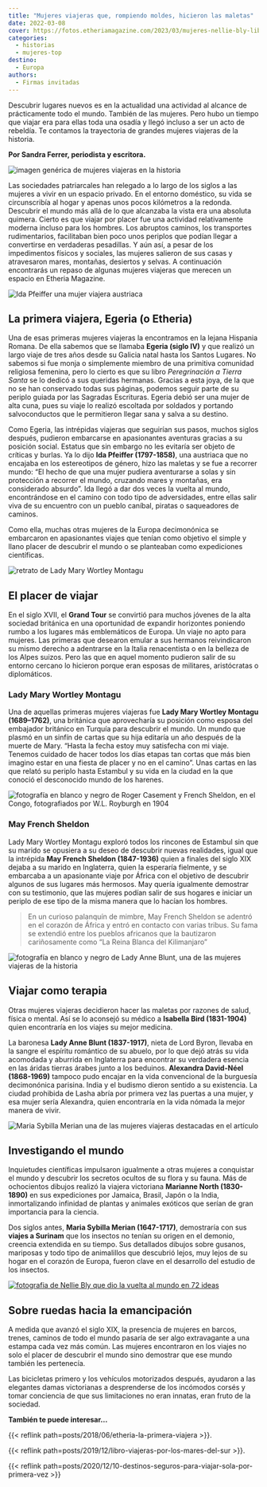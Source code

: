 ```yaml
---
title: "Mujeres viajeras que, rompiendo moldes, hicieron las maletas"
date: 2022-03-08
cover: https://fotos.etheriamagazine.com/2023/03/mujeres-nellie-bly-libro-viajeras.jpg
categories: 
  - historias
  - mujeres-top
destino: 
  - Europa
authors: 
  - Firmas invitadas
---
```


Descubrir lugares nuevos es en la actualidad una actividad al alcance de prácticamente 
todo el mundo. También de las mujeres. Pero hubo un tiempo que viajar era para ellas 
toda una osadía y llegó incluso a ser un acto de rebeldía. Te contamos la trayectoria de 
grandes mujeres viajeras de la historia. 

**Por Sandra Ferrer, periodista y escritora.** 

![imagen genérica de mujeres viajeras en la historia](https://fotos.etheriamagazine.com/2022/03/mujeres-viajeras-historia.jpg "Los viajes eran un auténtico desafío para la mujer de los siglos pasados.")

Las sociedades patriarcales han relegado a lo largo de los siglos a las mujeres a vivir 
en un espacio privado. En el entorno doméstico, su vida se circunscribía al hogar y 
apenas unos pocos kilómetros a la redonda. Descubrir el mundo más allá de lo que 
alcanzaba la vista era una absoluta quimera. Cierto es que viajar por placer fue una 
actividad relativamente moderna incluso para los hombres. Los abruptos caminos, los 
transportes rudimentarios, facilitaban bien poco unos periplos que podían llegar a 
convertirse en verdaderas pesadillas. Y aún así, a pesar de los impedimentos físicos y 
sociales, las mujeres salieron de sus casas y atravesaron mares, montañas, desiertos y 
selvas. A continuación encontrarás un repaso de algunas mujeres viajeras que merecen un 
espacio en Etheria Magazine. 

![Ida Pfeiffer una mujer viajera austriaca](https://fotos.etheriamagazine.com/2022/03/mujeres-viajeras-ida-pfeiffer.jpg "Ida Pfeiffer (1797-1858).")

## La primera viajera, Egeria (o Etheria)

Una de esas primeras mujeres viajeras la encontramos en la lejana Hispania Romana. De 
ella sabemos que se llamaba **Egeria (siglo IV)** y que realizó un largo viaje de tres 
años desde su Galicia natal hasta los Santos Lugares. No sabemos si fue monja o 
simplemente miembro de una primitiva comunidad religiosa femenina, pero lo cierto es que 
su libro _Peregrinación a Tierra Santa_ se lo dedicó a sus queridas hermanas. Gracias a 
esta joya, de la que no se han conservado todas sus páginas, podemos seguir parte de su 
periplo guiada por las Sagradas Escrituras. Egeria debió ser una mujer de alta cuna, 
pues su viaje lo realizó escoltada por soldados y portando salvoconductos que le 
permitieron llegar sana y salva a su destino. 

Como Egeria, las intrépidas viajeras que seguirían sus pasos, muchos siglos después, 
pudieron embarcarse en apasionantes aventuras gracias a su posición social. Estatus que 
sin embargo no les evitaría ser objeto de críticas y burlas. Ya lo dijo **Ida Pfeiffer 
(1797-1858)**, una austriaca que no encajaba en los estereotipos de género, hizo las 
maletas y se fue a recorrer mundo: “El hecho de que una mujer pudiera aventurarse a 
solas y sin protección a recorrer el mundo, cruzando mares y montañas, era considerado 
absurdo”. Ida llegó a dar dos veces la vuelta al mundo, encontrándose en el camino con 
todo tipo de adversidades, entre ellas salir viva de su encuentro con un pueblo caníbal, 
piratas o saqueadores de caminos. 

Como ella, muchas otras mujeres de la Europa decimonónica se embarcaron en apasionantes 
viajes que tenían como objetivo el simple y llano placer de descubrir el mundo o se 
planteaban como expediciones científicas. 

![retrato de Lady Mary Wortley Montagu](https://fotos.etheriamagazine.com/2022/03/mujeres-viajeras-Mary-Wortley-Montagu.jpg "Lady Mary Wortley Montagu (1689–1762).")

## El placer de viajar

En el siglo XVII, el **Grand Tour** se convirtió para muchos jóvenes de la alta sociedad 
británica en una oportunidad de expandir horizontes poniendo rumbo a los lugares más 
emblemáticos de Europa. Un viaje no apto para mujeres. Las primeras que desearon emular 
a sus hermanos reivindicaron su mismo derecho a adentrarse en la Italia renacentista o 
en la belleza de los Alpes suizos. Pero las que en aquel momento pudieron salir de su 
entorno cercano lo hicieron porque eran esposas de militares, aristócratas o 
diplomáticos. 

### Lady Mary Wortley Montagu

Una de aquellas primeras mujeres viajeras fue **Lady Mary Wortley Montagu (1689–1762)**, 
una británica que aprovecharía su posición como esposa del embajador británico en 
Turquía para descubrir el mundo. Un mundo que plasmó en un sinfín de cartas que su hija 
editaría un año después de la muerte de Mary. “Hasta la fecha estoy muy satisfecha con 
mi viaje. Tenemos cuidado de hacer todos los días etapas tan cortas que más bien imagino 
estar en una fiesta de placer y no en el camino”. Unas cartas en las que relató su 
periplo hasta Estambul y su vida en la ciudad en la que conoció el desconocido mundo de 
los harenes. 

![fotografía en blanco y negro de Roger Casement y French Sheldon, en el Congo, fotografiados por  W.L. Royburgh en 1904](https://fotos.etheriamagazine.com/2022/03/Roger-Casement-French-Sheldon.jpg "Roger Casement y May French Sheldon, en el Congo, fotografiados por W.L. Royburgh (1904).")

### May French Sheldon

Lady Mary Wortley Montagu exploró todos los rincones de Estambul sin que su marido se 
opusiera a su deseo de descubrir nuevas realidades, igual que la intrépida **May French 
Sheldon (1847-1936)** quien a finales del siglo XIX dejaba a su marido en Inglaterra, 
quien la esperaría fielmente, y se embarcaba a un apasionante viaje por África con el 
objetivo de descubrir algunos de sus lugares más hermosos. May quería igualmente 
demostrar con su testimonio, que las mujeres podían salir de sus hogares e iniciar un 
periplo de ese tipo de la misma manera que lo hacían los hombres. 

> En un curioso palanquín de mimbre, May French Sheldon se adentró en el corazón de África 
> y entró en contacto con varias tribus. Su fama se extendió entre los pueblos africanos 
> que la bautizaron cariñosamente como “La Reina Blanca del Kilimanjaro” 

![fotografía en blanco y negro de Lady Anne Blunt, una de las mujeres viajeras de la historia](https://fotos.etheriamagazine.com/2022/03/mujeres-viajeras-Lady-Anne.jpg "Lady Anne Blunt (1837-1917), nieta de Lord Byron.")

## Viajar como terapia

Otras mujeres viajeras decidieron hacer las maletas por razones de salud, física o 
mental. Así se lo aconsejó su médico a **Isabella Bird (1831-1904)** quien encontraría 
en los viajes su mejor medicina. 

La baronesa **Lady Anne Blunt (1837-1917)**, nieta de Lord Byron, llevaba en la sangre 
el espíritu romántico de su abuelo, por lo que dejó atrás su vida acomodada y aburrida 
en Inglaterra para encontrar su verdadera esencia en las áridas tierras árabes junto a 
los beduinos. **Alexandra David-Néel (1868-1969)** tampoco pudo encajar en la vida 
convencional de la burguesía decimonónica parisina. India y el budismo dieron sentido a 
su existencia. La ciudad prohibida de Lasha abría por primera vez las puertas a una 
mujer, y esa mujer sería Alexandra, quien encontraría en la vida nómada la mejor manera 
de vivir. 

![Maria Sybilla Merian una de las mujeres viajeras destacadas en el artículo](https://fotos.etheriamagazine.com/2022/03/mujeres-viajeras-Maria-Sibylla.jpg "Maria Sybilla Merian (1647-1717).")

## Investigando el mundo

Inquietudes científicas impulsaron igualmente a otras mujeres a conquistar el mundo y 
descubrir los secretos ocultos de su flora y su fauna. Más de ochocientos dibujos 
realizó la viajera victoriana **Marianne North (1830-1890)** en sus expediciones por 
Jamaica, Brasil, Japón o la India, inmortalizando infinidad de plantas y animales 
exóticos que serían de gran importancia para la ciencia. 

Dos siglos antes, **Maria Sybilla Merian (1647-1717)**, demostraría con sus **viajes a 
Surinam** que los insectos no tenían su origen en el demonio, creencia extendida en su 
tiempo. Sus detallados dibujos sobre gusanos, mariposas y todo tipo de animalillos que 
descubrió lejos, muy lejos de su hogar en el corazón de Europa, fueron clave en el 
desarrollo del estudio de los insectos. 

[![fotografia de Nellie Bly que dio la vuelta al mundo en 72 ideas](https://fotos.etheriamagazine.com/2022/03/nellie-bly-libro-viajeras.jpg "Nellie Bly (1864-1922), seudónimo de Elizabeth Cochrane. Viajera y escritora.")](https://historia.nationalgeographic.com.es/a/nellie-bly-pionera-periodismo-denuncia_15137)

## Sobre ruedas hacia la emancipación

A medida que avanzó el siglo XIX, la presencia de mujeres en barcos, trenes, caminos de 
todo el mundo pasaría de ser algo extravagante a una estampa cada vez más común. Las 
mujeres encontraron en los viajes no solo el placer de descubrir el mundo sino demostrar 
que ese mundo también les pertenecía. 

Las bicicletas primero y los vehículos motorizados después, ayudaron a las elegantes 
damas victorianas a desprenderse de los incómodos corsés y tomar conciencia de que sus 
limitaciones no eran innatas, eran fruto de la sociedad. 

**También te puede interesar...** 

{{< reflink path=posts/2018/06/etheria-la-primera-viajera >}}. 

{{< reflink path=posts/2019/12/libro-viajeras-por-los-mares-del-sur >}}. 

{{< reflink path=posts/2020/12/10-destinos-seguros-para-viajar-sola-por-primera-vez >}}
